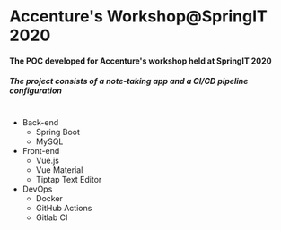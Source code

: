 # Accenture's Workshop@SpringIT 2020
#### The POC developed for Accenture's workshop held at SpringIT 2020
##### The project consists of a note-taking app and a CI/CD pipeline configuration
#
* Back-end
    * Spring Boot
    * MySQL
* Front-end
    * Vue.js
    * Vue Material
    * Tiptap Text Editor
* DevOps
    * Docker
    * GitHub Actions
    * Gitlab CI
